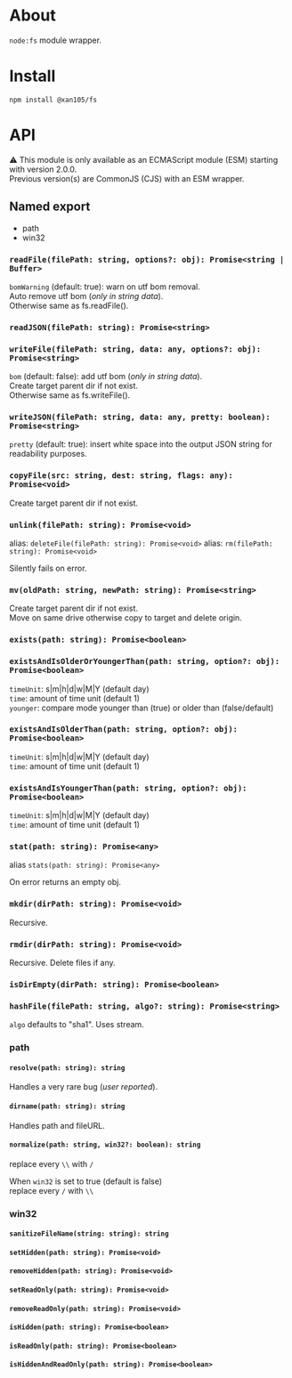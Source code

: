 About
=====

`node:fs` module wrapper.

Install
=======

```
npm install @xan105/fs
```

API
===

⚠️ This module is only available as an ECMAScript module (ESM) starting with version 2.0.0.<br />
Previous version(s) are CommonJS (CJS) with an ESM wrapper.

## Named export

- path
- win32

### `readFile(filePath: string, options?: obj): Promise<string | Buffer>`

  `bomWarning` (default: true): warn on utf bom removal.</br>
  Auto remove utf bom (_only in string data_).</br>
  Otherwise same as fs.readFile().

### `readJSON(filePath: string): Promise<string>`
### `writeFile(filePath: string, data: any, options?: obj): Promise<string>`

  `bom` (default: false): add utf bom (_only in string data_).</br>
  Create target parent dir if not exist.</br>
  Otherwise same as fs.writeFile().
  
### `writeJSON(filePath: string, data: any, pretty: boolean): Promise<string>`
  
  `pretty` (default: true): insert white space into the output JSON string for readability purposes.

### `copyFile(src: string, dest: string, flags: any): Promise<void>`

  Create target parent dir if not exist.

### `unlink(filePath: string): Promise<void>`
  
  alias: `deleteFile(filePath: string): Promise<void>`
  alias: `rm(filePath: string): Promise<void>`

  Silently fails on error.

### `mv(oldPath: string, newPath: string): Promise<string>`

  Create target parent dir if not exist.</br>
  Move on same drive otherwise copy to target and delete origin.

### `exists(path: string): Promise<boolean>`
### `existsAndIsOlderOrYoungerThan(path: string, option?: obj): Promise<boolean>`

`timeUnit`: s|m|h|d|w|M|Y (default day)</br>
`time`: amount of time unit (default 1)</br>
`younger`: compare mode younger than (true) or older than (false/default)

### `existsAndIsOlderThan(path: string, option?: obj): Promise<boolean>`

`timeUnit`: s|m|h|d|w|M|Y (default day)</br>
`time`: amount of time unit (default 1)

### `existsAndIsYoungerThan(path: string, option?: obj): Promise<boolean>`

`timeUnit`: s|m|h|d|w|M|Y (default day)</br>
`time`: amount of time unit (default 1)

### `stat(path: string): Promise<any>`
  
  alias `stats(path: string): Promise<any>`
  
  On error returns an empty obj.

### `mkdir(dirPath: string): Promise<void>`

  Recursive.

### `rmdir(dirPath: string): Promise<void>`

  Recursive. Delete files if any.

### `isDirEmpty(dirPath: string): Promise<boolean>`
### `hashFile(filePath: string, algo?: string): Promise<string>`

  `algo` defaults to "sha1". Uses stream.

### path

#### `resolve(path: string): string`

  Handles a very rare bug (_user reported_).

#### `dirname(path: string): string`

  Handles path and fileURL.
  
#### `normalize(path: string, win32?: boolean): string`
  
  replace every `\\` with `/`<br/>
  
  When `win32` is set to true (default is false)<br/>
  replace every `/` with `\\` 

### win32

#### `sanitizeFileName(string: string): string`
#### `setHidden(path: string): Promise<void>`
#### `removeHidden(path: string): Promise<void>`
#### `setReadOnly(path: string): Promise<void>`
#### `removeReadOnly(path: string): Promise<void>`
#### `isHidden(path: string): Promise<boolean>`
#### `isReadOnly(path: string): Promise<boolean>`
#### `isHiddenAndReadOnly(path: string): Promise<boolean>`